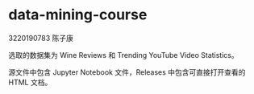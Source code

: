 # data-mining-course

3220190783 陈子康

选取的数据集为 Wine Reviews 和 Trending YouTube Video Statistics。

源文件中包含 Jupyter Notebook 文件，Releases 中包含可直接打开查看的 HTML 文档。
